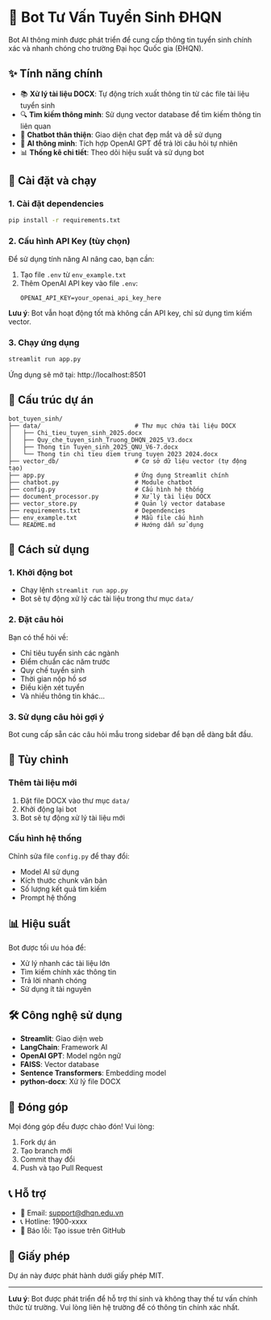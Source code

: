 # 🤖 Bot Tư Vấn Tuyển Sinh ĐHQN

Bot AI thông minh được phát triển để cung cấp thông tin tuyển sinh chính xác và nhanh chóng cho trường Đại học Quốc gia (ĐHQN).

## ✨ Tính năng chính

- 📚 **Xử lý tài liệu DOCX**: Tự động trích xuất thông tin từ các file tài liệu tuyển sinh
- 🔍 **Tìm kiếm thông minh**: Sử dụng vector database để tìm kiếm thông tin liên quan
- 💬 **Chatbot thân thiện**: Giao diện chat đẹp mắt và dễ sử dụng
- 🧠 **AI thông minh**: Tích hợp OpenAI GPT để trả lời câu hỏi tự nhiên
- 📊 **Thống kê chi tiết**: Theo dõi hiệu suất và sử dụng bot

## 🚀 Cài đặt và chạy

### 1. Cài đặt dependencies

```bash
pip install -r requirements.txt
```

### 2. Cấu hình API Key (tùy chọn)

Để sử dụng tính năng AI nâng cao, bạn cần:

1. Tạo file `.env` từ `env_example.txt`
2. Thêm OpenAI API key vào file `.env`:
   ```
   OPENAI_API_KEY=your_openai_api_key_here
   ```

**Lưu ý**: Bot vẫn hoạt động tốt mà không cần API key, chỉ sử dụng tìm kiếm vector.

### 3. Chạy ứng dụng

```bash
streamlit run app.py
```

Ứng dụng sẽ mở tại: http://localhost:8501

## 📁 Cấu trúc dự án

```
bot_tuyen_sinh/
├── data/                          # Thư mục chứa tài liệu DOCX
│   ├── Chi_tieu_tuyen_sinh_2025.docx
│   ├── Quy_che_tuyen_sinh_Truong_DHQN_2025_V3.docx
│   ├── Thong tin Tuyen_sinh_2025_QNU_V6-7.docx
│   └── Thong tin chi tieu diem trung tuyen 2023 2024.docx
├── vector_db/                     # Cơ sở dữ liệu vector (tự động tạo)
├── app.py                         # Ứng dụng Streamlit chính
├── chatbot.py                     # Module chatbot
├── config.py                      # Cấu hình hệ thống
├── document_processor.py          # Xử lý tài liệu DOCX
├── vector_store.py                # Quản lý vector database
├── requirements.txt               # Dependencies
├── env_example.txt                # Mẫu file cấu hình
└── README.md                      # Hướng dẫn sử dụng
```

## 🎯 Cách sử dụng

### 1. Khởi động bot
- Chạy lệnh `streamlit run app.py`
- Bot sẽ tự động xử lý các tài liệu trong thư mục `data/`

### 2. Đặt câu hỏi
Bạn có thể hỏi về:
- Chỉ tiêu tuyển sinh các ngành
- Điểm chuẩn các năm trước
- Quy chế tuyển sinh
- Thời gian nộp hồ sơ
- Điều kiện xét tuyển
- Và nhiều thông tin khác...

### 3. Sử dụng câu hỏi gợi ý
Bot cung cấp sẵn các câu hỏi mẫu trong sidebar để bạn dễ dàng bắt đầu.

## 🔧 Tùy chỉnh

### Thêm tài liệu mới
1. Đặt file DOCX vào thư mục `data/`
2. Khởi động lại bot
3. Bot sẽ tự động xử lý tài liệu mới

### Cấu hình hệ thống
Chỉnh sửa file `config.py` để thay đổi:
- Model AI sử dụng
- Kích thước chunk văn bản
- Số lượng kết quả tìm kiếm
- Prompt hệ thống

## 📊 Hiệu suất

Bot được tối ưu hóa để:
- Xử lý nhanh các tài liệu lớn
- Tìm kiếm chính xác thông tin
- Trả lời nhanh chóng
- Sử dụng ít tài nguyên

## 🛠️ Công nghệ sử dụng

- **Streamlit**: Giao diện web
- **LangChain**: Framework AI
- **OpenAI GPT**: Model ngôn ngữ
- **FAISS**: Vector database
- **Sentence Transformers**: Embedding model
- **python-docx**: Xử lý file DOCX

## 🤝 Đóng góp

Mọi đóng góp đều được chào đón! Vui lòng:
1. Fork dự án
2. Tạo branch mới
3. Commit thay đổi
4. Push và tạo Pull Request

## 📞 Hỗ trợ

- 📧 Email: support@dhqn.edu.vn
- 📞 Hotline: 1900-xxxx
- 🐛 Báo lỗi: Tạo issue trên GitHub

## 📄 Giấy phép

Dự án này được phát hành dưới giấy phép MIT.

---

**Lưu ý**: Bot được phát triển để hỗ trợ thí sinh và không thay thế tư vấn chính thức từ trường. Vui lòng liên hệ trường để có thông tin chính xác nhất. 